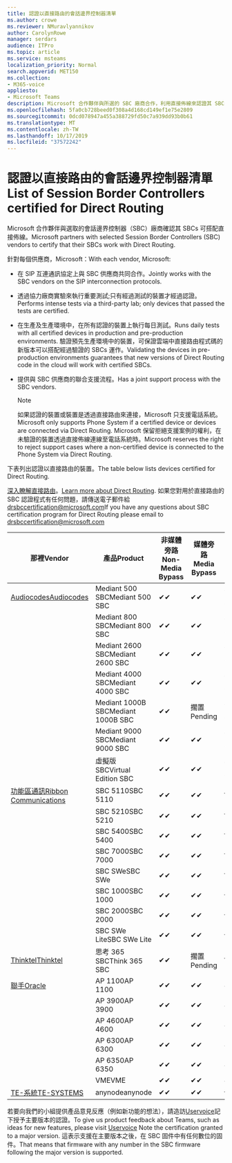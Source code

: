 ```yaml
---
title: 認證以直接路由的會話邊界控制器清單
ms.author: crowe
ms.reviewer: NMuravlyannikov
author: CarolynRowe
manager: serdars
audience: ITPro
ms.topic: article
ms.service: msteams
localization_priority: Normal
search.appverid: MET150
ms.collection:
- M365-voice
appliesto:
- Microsoft Teams
description: Microsoft 合作夥伴與所選的 SBC 廠商合作，利用直接佈線來認證其 SBCs。
ms.openlocfilehash: 5fa0cb728beed0f308a4d168cd149ef1e75e2809
ms.sourcegitcommit: 0dcd078947a455a388729fd50c7a939dd93b0b61
ms.translationtype: MT
ms.contentlocale: zh-TW
ms.lasthandoff: 10/17/2019
ms.locfileid: "37572242"
---
```

# <a name="list-of-session-border-controllers-certified-for-direct-routing"></a><span data-ttu-id="65e2c-103">認證以直接路由的會話邊界控制器清單</span><span class="sxs-lookup"><span data-stu-id="65e2c-103">List of Session Border Controllers certified for Direct Routing</span></span>

<span data-ttu-id="65e2c-104">Microsoft 合作夥伴與選取的會話邊界控制器（SBC）廠商確認其 SBCs 可搭配直接佈線。</span><span class="sxs-lookup"><span data-stu-id="65e2c-104">Microsoft partners with selected Session Border Controllers (SBC) vendors to certify that their SBCs work with Direct Routing.</span></span> 

<span data-ttu-id="65e2c-105">針對每個供應商，Microsoft：</span><span class="sxs-lookup"><span data-stu-id="65e2c-105">With each vendor, Microsoft:</span></span> 

- <span data-ttu-id="65e2c-106">在 SIP 互連通訊協定上與 SBC 供應商共同合作。</span><span class="sxs-lookup"><span data-stu-id="65e2c-106">Jointly works with the SBC vendors on the SIP interconnection protocols.</span></span>
- <span data-ttu-id="65e2c-107">透過協力廠商實驗來執行重要測試;只有經過測試的裝置才經過認證。</span><span class="sxs-lookup"><span data-stu-id="65e2c-107">Performs intense tests via a third-party lab; only devices that passed the tests are certified.</span></span> 
- <span data-ttu-id="65e2c-108">在生產及生產環境中，在所有認證的裝置上執行每日測試。</span><span class="sxs-lookup"><span data-stu-id="65e2c-108">Runs daily tests with all certified devices in production and pre-production environments.</span></span> <span data-ttu-id="65e2c-109">驗證預先生產環境中的裝置，可保證雲端中直接路由程式碼的新版本可以搭配經過驗證的 SBCs 運作。</span><span class="sxs-lookup"><span data-stu-id="65e2c-109">Validating the devices in pre-production environments guarantees that new versions of Direct Routing code in the cloud will work with certified SBCs.</span></span> 
- <span data-ttu-id="65e2c-110">提供與 SBC 供應商的聯合支援流程。</span><span class="sxs-lookup"><span data-stu-id="65e2c-110">Has a joint support process with the SBC vendors.</span></span>


  > [!NOTE]
  > <span data-ttu-id="65e2c-111">如果認證的裝置或裝置是透過直接路由來連接，Microsoft 只支援電話系統。</span><span class="sxs-lookup"><span data-stu-id="65e2c-111">Microsoft only supports Phone System if a certified device or devices are connected via Direct Routing.</span></span> <span data-ttu-id="65e2c-112">Microsoft 保留拒絕支援案例的權利，在未驗證的裝置透過直接佈線連線至電話系統時。</span><span class="sxs-lookup"><span data-stu-id="65e2c-112">Microsoft reserves the right to reject support cases where a non-certified device is connected to the Phone System via Direct Routing.</span></span> 

<span data-ttu-id="65e2c-113">下表列出認證以直接路由的裝置。</span><span class="sxs-lookup"><span data-stu-id="65e2c-113">The table below lists devices certified for Direct Routing.</span></span> 

<span data-ttu-id="65e2c-114">[深入瞭解直接路由](https://aka.ms/dr)。</span><span class="sxs-lookup"><span data-stu-id="65e2c-114">[Learn more about Direct Routing](https://aka.ms/dr).</span></span> <span data-ttu-id="65e2c-115">如果您對用於直接路由的 SBC 認證程式有任何問題，請傳送電子郵件給 drsbccertification@microsoft.com</span><span class="sxs-lookup"><span data-stu-id="65e2c-115">If you have any questions about SBC certification program for Direct Routing please email to drsbccertification@microsoft.com</span></span>


|                                                       <span data-ttu-id="65e2c-116">那裡</span><span class="sxs-lookup"><span data-stu-id="65e2c-116">Vendor</span></span>                                                        |       <span data-ttu-id="65e2c-117">產品</span><span class="sxs-lookup"><span data-stu-id="65e2c-117">Product</span></span>       | <span data-ttu-id="65e2c-118">非媒體旁路</span><span class="sxs-lookup"><span data-stu-id="65e2c-118">Non-Media Bypass</span></span> | <span data-ttu-id="65e2c-119">媒體旁路</span><span class="sxs-lookup"><span data-stu-id="65e2c-119">Media Bypass</span></span> | <span data-ttu-id="65e2c-120">軟體版本</span><span class="sxs-lookup"><span data-stu-id="65e2c-120">Software Version</span></span> |
|---------------------------------------------------------------------------------------------------------------------|---------------------|------------------|--------------|------------------|
| [<span data-ttu-id="65e2c-121">Audiocodes</span><span class="sxs-lookup"><span data-stu-id="65e2c-121">Audiocodes</span></span>](https://www.audiocodes.com/solutions-products/products/products-for-microsoft-365/direct-routing-for-microsoft-teams) |   <span data-ttu-id="65e2c-122">Mediant 500 SBC</span><span class="sxs-lookup"><span data-stu-id="65e2c-122">Mediant 500 SBC</span></span>   |     <span data-ttu-id="65e2c-123">&#10004;</span><span class="sxs-lookup"><span data-stu-id="65e2c-123">&#10004;</span></span>     |   <span data-ttu-id="65e2c-124">&#10004;</span><span class="sxs-lookup"><span data-stu-id="65e2c-124">&#10004;</span></span>    |  <span data-ttu-id="65e2c-125">7.20. 250</span><span class="sxs-lookup"><span data-stu-id="65e2c-125">7.20A.250</span></span>   |
|                                                                                                                     |   <span data-ttu-id="65e2c-126">Mediant 800 SBC</span><span class="sxs-lookup"><span data-stu-id="65e2c-126">Mediant 800 SBC</span></span>   |     <span data-ttu-id="65e2c-127">&#10004;</span><span class="sxs-lookup"><span data-stu-id="65e2c-127">&#10004;</span></span>     |   <span data-ttu-id="65e2c-128">&#10004;</span><span class="sxs-lookup"><span data-stu-id="65e2c-128">&#10004;</span></span>     |  <span data-ttu-id="65e2c-129">7.20. 250</span><span class="sxs-lookup"><span data-stu-id="65e2c-129">7.20A.250</span></span>   |
|                                                                                                                     |  <span data-ttu-id="65e2c-130">Mediant 2600 SBC</span><span class="sxs-lookup"><span data-stu-id="65e2c-130">Mediant 2600 SBC</span></span>   |     <span data-ttu-id="65e2c-131">&#10004;</span><span class="sxs-lookup"><span data-stu-id="65e2c-131">&#10004;</span></span>     |   <span data-ttu-id="65e2c-132">&#10004;</span><span class="sxs-lookup"><span data-stu-id="65e2c-132">&#10004;</span></span>    |  <span data-ttu-id="65e2c-133">7.20. 250</span><span class="sxs-lookup"><span data-stu-id="65e2c-133">7.20A.250</span></span>   |
|                                                                                                                     |  <span data-ttu-id="65e2c-134">Mediant 4000 SBC</span><span class="sxs-lookup"><span data-stu-id="65e2c-134">Mediant 4000 SBC</span></span>   |     <span data-ttu-id="65e2c-135">&#10004;</span><span class="sxs-lookup"><span data-stu-id="65e2c-135">&#10004;</span></span>     |   <span data-ttu-id="65e2c-136">&#10004;</span><span class="sxs-lookup"><span data-stu-id="65e2c-136">&#10004;</span></span>     |  <span data-ttu-id="65e2c-137">7.20. 250</span><span class="sxs-lookup"><span data-stu-id="65e2c-137">7.20A.250</span></span>   |
|                                                                                                                     | <span data-ttu-id="65e2c-138">Mediant 1000B SBC</span><span class="sxs-lookup"><span data-stu-id="65e2c-138">Mediant 1000B  SBC</span></span>  |     <span data-ttu-id="65e2c-139">&#10004;</span><span class="sxs-lookup"><span data-stu-id="65e2c-139">&#10004;</span></span>     |   <span data-ttu-id="65e2c-140">擱置</span><span class="sxs-lookup"><span data-stu-id="65e2c-140">Pending</span></span>     |  <span data-ttu-id="65e2c-141">7.20. 250</span><span class="sxs-lookup"><span data-stu-id="65e2c-141">7.20A.250</span></span>  |
|                                                                                                                     | <span data-ttu-id="65e2c-142">Mediant 9000 SBC</span><span class="sxs-lookup"><span data-stu-id="65e2c-142">Mediant 9000  SBC</span></span>  |     <span data-ttu-id="65e2c-143">&#10004;</span><span class="sxs-lookup"><span data-stu-id="65e2c-143">&#10004;</span></span>     |   <span data-ttu-id="65e2c-144">&#10004;</span><span class="sxs-lookup"><span data-stu-id="65e2c-144">&#10004;</span></span>     |  <span data-ttu-id="65e2c-145">7.20. 250</span><span class="sxs-lookup"><span data-stu-id="65e2c-145">7.20A.250</span></span>   |                                                                       
|                                                                                                                     | <span data-ttu-id="65e2c-146">虛擬版 SBC</span><span class="sxs-lookup"><span data-stu-id="65e2c-146">Virtual Edition SBC</span></span> |     <span data-ttu-id="65e2c-147">&#10004;</span><span class="sxs-lookup"><span data-stu-id="65e2c-147">&#10004;</span></span>     |   <span data-ttu-id="65e2c-148">&#10004;</span><span class="sxs-lookup"><span data-stu-id="65e2c-148">&#10004;</span></span>     |  <span data-ttu-id="65e2c-149">7.20. 250</span><span class="sxs-lookup"><span data-stu-id="65e2c-149">7.20A.250</span></span> |
|  [<span data-ttu-id="65e2c-150">功能區通訊</span><span class="sxs-lookup"><span data-stu-id="65e2c-150">Ribbon Communications</span></span>](https://ribboncommunications.com/solutions/enterprise-solutions/microsoft-skype-business)  |      <span data-ttu-id="65e2c-151">SBC 5110</span><span class="sxs-lookup"><span data-stu-id="65e2c-151">SBC 5110</span></span>       |     <span data-ttu-id="65e2c-152">&#10004;</span><span class="sxs-lookup"><span data-stu-id="65e2c-152">&#10004;</span></span>     |   <span data-ttu-id="65e2c-153">&#10004;</span><span class="sxs-lookup"><span data-stu-id="65e2c-153">&#10004;</span></span>    |       <span data-ttu-id="65e2c-154">V 6。2</span><span class="sxs-lookup"><span data-stu-id="65e2c-154">V6.2</span></span>       |
|                                                                                                                     |      <span data-ttu-id="65e2c-155">SBC 5210</span><span class="sxs-lookup"><span data-stu-id="65e2c-155">SBC 5210</span></span>       |     <span data-ttu-id="65e2c-156">&#10004;</span><span class="sxs-lookup"><span data-stu-id="65e2c-156">&#10004;</span></span>     |  <span data-ttu-id="65e2c-157">&#10004;</span><span class="sxs-lookup"><span data-stu-id="65e2c-157">&#10004;</span></span>    |       <span data-ttu-id="65e2c-158">V 6。2</span><span class="sxs-lookup"><span data-stu-id="65e2c-158">V6.2</span></span>       |
|                                                                                                                     |      <span data-ttu-id="65e2c-159">SBC 5400</span><span class="sxs-lookup"><span data-stu-id="65e2c-159">SBC 5400</span></span>       |     <span data-ttu-id="65e2c-160">&#10004;</span><span class="sxs-lookup"><span data-stu-id="65e2c-160">&#10004;</span></span>     |   <span data-ttu-id="65e2c-161">&#10004;</span><span class="sxs-lookup"><span data-stu-id="65e2c-161">&#10004;</span></span>   |       <span data-ttu-id="65e2c-162">V 6。2</span><span class="sxs-lookup"><span data-stu-id="65e2c-162">V6.2</span></span>       |
|                                                                                                                     |      <span data-ttu-id="65e2c-163">SBC 7000</span><span class="sxs-lookup"><span data-stu-id="65e2c-163">SBC 7000</span></span>       |     <span data-ttu-id="65e2c-164">&#10004;</span><span class="sxs-lookup"><span data-stu-id="65e2c-164">&#10004;</span></span>     |   <span data-ttu-id="65e2c-165">&#10004;</span><span class="sxs-lookup"><span data-stu-id="65e2c-165">&#10004;</span></span>    |       <span data-ttu-id="65e2c-166">V 6。2</span><span class="sxs-lookup"><span data-stu-id="65e2c-166">V6.2</span></span>       |
|                                                                                                                     |       <span data-ttu-id="65e2c-167">SBC SWe</span><span class="sxs-lookup"><span data-stu-id="65e2c-167">SBC SWe</span></span>       |     <span data-ttu-id="65e2c-168">&#10004;</span><span class="sxs-lookup"><span data-stu-id="65e2c-168">&#10004;</span></span>     |   <span data-ttu-id="65e2c-169">&#10004;</span><span class="sxs-lookup"><span data-stu-id="65e2c-169">&#10004;</span></span>   |       <span data-ttu-id="65e2c-170">V 6。2</span><span class="sxs-lookup"><span data-stu-id="65e2c-170">V6.2</span></span>       |
|                                                                                                                     |      <span data-ttu-id="65e2c-171">SBC 1000</span><span class="sxs-lookup"><span data-stu-id="65e2c-171">SBC 1000</span></span>       |     <span data-ttu-id="65e2c-172">&#10004;</span><span class="sxs-lookup"><span data-stu-id="65e2c-172">&#10004;</span></span>     |   <span data-ttu-id="65e2c-173">&#10004;</span><span class="sxs-lookup"><span data-stu-id="65e2c-173">&#10004;</span></span>    |      <span data-ttu-id="65e2c-174">v.. 8.0。1</span><span class="sxs-lookup"><span data-stu-id="65e2c-174">v8.0.1</span></span>     |
|                                                                                                                     |      <span data-ttu-id="65e2c-175">SBC 2000</span><span class="sxs-lookup"><span data-stu-id="65e2c-175">SBC 2000</span></span>       |     <span data-ttu-id="65e2c-176">&#10004;</span><span class="sxs-lookup"><span data-stu-id="65e2c-176">&#10004;</span></span>     |   <span data-ttu-id="65e2c-177">&#10004;</span><span class="sxs-lookup"><span data-stu-id="65e2c-177">&#10004;</span></span>   |     <span data-ttu-id="65e2c-178">v.. 8.0。1</span><span class="sxs-lookup"><span data-stu-id="65e2c-178">v8.0.1</span></span>     |
|                                                                                                                     |    <span data-ttu-id="65e2c-179">SBC SWe Lite</span><span class="sxs-lookup"><span data-stu-id="65e2c-179">SBC SWe Lite</span></span>     |     <span data-ttu-id="65e2c-180">&#10004;</span><span class="sxs-lookup"><span data-stu-id="65e2c-180">&#10004;</span></span>     |  <span data-ttu-id="65e2c-181">&#10004;</span><span class="sxs-lookup"><span data-stu-id="65e2c-181">&#10004;</span></span>    |      <span data-ttu-id="65e2c-182">v.. 8.0。1</span><span class="sxs-lookup"><span data-stu-id="65e2c-182">v8.0.1</span></span>    |
|                     [<span data-ttu-id="65e2c-183">Thinktel</span><span class="sxs-lookup"><span data-stu-id="65e2c-183">Thinktel</span></span>](https://www.thinktel.ca/services/think-365/think-365-overview/)                      |    <span data-ttu-id="65e2c-184">思考 365 SBC</span><span class="sxs-lookup"><span data-stu-id="65e2c-184">Think 365 SBC</span></span>    |     <span data-ttu-id="65e2c-185">&#10004;</span><span class="sxs-lookup"><span data-stu-id="65e2c-185">&#10004;</span></span>     |   <span data-ttu-id="65e2c-186">擱置</span><span class="sxs-lookup"><span data-stu-id="65e2c-186">Pending</span></span>    |       <span data-ttu-id="65e2c-187">V 1。4</span><span class="sxs-lookup"><span data-stu-id="65e2c-187">V1.4</span></span>       |
|                     [<span data-ttu-id="65e2c-188">聯手</span><span class="sxs-lookup"><span data-stu-id="65e2c-188">Oracle</span></span>](https://www.oracle.com/industries/communications/enterprise-session-border-controller/microsoft.html)                      |    <span data-ttu-id="65e2c-189">AP 1100</span><span class="sxs-lookup"><span data-stu-id="65e2c-189">AP 1100</span></span>      |    <span data-ttu-id="65e2c-190">&#10004;</span><span class="sxs-lookup"><span data-stu-id="65e2c-190">&#10004;</span></span>     |    <span data-ttu-id="65e2c-191">&#10004;</span><span class="sxs-lookup"><span data-stu-id="65e2c-191">&#10004;</span></span>    |   <span data-ttu-id="65e2c-192">8.3.0.0.1</span><span class="sxs-lookup"><span data-stu-id="65e2c-192">8.3.0.0.1</span></span> |
|                                                                                                                    |    <span data-ttu-id="65e2c-193">AP 3900</span><span class="sxs-lookup"><span data-stu-id="65e2c-193">AP 3900</span></span>           |    <span data-ttu-id="65e2c-194">&#10004;</span><span class="sxs-lookup"><span data-stu-id="65e2c-194">&#10004;</span></span>     |    <span data-ttu-id="65e2c-195">&#10004;</span><span class="sxs-lookup"><span data-stu-id="65e2c-195">&#10004;</span></span>   |   <span data-ttu-id="65e2c-196">8.3.0.0.1</span><span class="sxs-lookup"><span data-stu-id="65e2c-196">8.3.0.0.1</span></span>  | 
|                                                                                                                    |      <span data-ttu-id="65e2c-197">AP 4600</span><span class="sxs-lookup"><span data-stu-id="65e2c-197">AP 4600</span></span>         |    <span data-ttu-id="65e2c-198">&#10004;</span><span class="sxs-lookup"><span data-stu-id="65e2c-198">&#10004;</span></span>   |    <span data-ttu-id="65e2c-199">&#10004;</span><span class="sxs-lookup"><span data-stu-id="65e2c-199">&#10004;</span></span>     |     <span data-ttu-id="65e2c-200">8.3.0.0.1</span><span class="sxs-lookup"><span data-stu-id="65e2c-200">8.3.0.0.1</span></span>  |
|                                                                                                                    |      <span data-ttu-id="65e2c-201">AP 6300</span><span class="sxs-lookup"><span data-stu-id="65e2c-201">AP 6300</span></span>         |    <span data-ttu-id="65e2c-202">&#10004;</span><span class="sxs-lookup"><span data-stu-id="65e2c-202">&#10004;</span></span>   |    <span data-ttu-id="65e2c-203">&#10004;</span><span class="sxs-lookup"><span data-stu-id="65e2c-203">&#10004;</span></span>     |     <span data-ttu-id="65e2c-204">8.3.0.0.1</span><span class="sxs-lookup"><span data-stu-id="65e2c-204">8.3.0.0.1</span></span>  |
|                                                                                                                   |      <span data-ttu-id="65e2c-205">AP 6350</span><span class="sxs-lookup"><span data-stu-id="65e2c-205">AP 6350</span></span>           |    <span data-ttu-id="65e2c-206">&#10004;</span><span class="sxs-lookup"><span data-stu-id="65e2c-206">&#10004;</span></span>   |    <span data-ttu-id="65e2c-207">&#10004;</span><span class="sxs-lookup"><span data-stu-id="65e2c-207">&#10004;</span></span>    |     <span data-ttu-id="65e2c-208">8.3.0.0.1</span><span class="sxs-lookup"><span data-stu-id="65e2c-208">8.3.0.0.1</span></span>  |                                             
|                                                                                                                    |      <span data-ttu-id="65e2c-209">VME</span><span class="sxs-lookup"><span data-stu-id="65e2c-209">VME</span></span>           |    <span data-ttu-id="65e2c-210">&#10004;</span><span class="sxs-lookup"><span data-stu-id="65e2c-210">&#10004;</span></span>    |    <span data-ttu-id="65e2c-211">&#10004;</span><span class="sxs-lookup"><span data-stu-id="65e2c-211">&#10004;</span></span>    |     <span data-ttu-id="65e2c-212">8.3.0.0.1</span><span class="sxs-lookup"><span data-stu-id="65e2c-212">8.3.0.0.1</span></span>   |
|                     [<span data-ttu-id="65e2c-213">TE-系統</span><span class="sxs-lookup"><span data-stu-id="65e2c-213">TE-SYSTEMS</span></span>](https://www.anynode.de/anynode-and-microsoft-teams/)                               |     <span data-ttu-id="65e2c-214">anynode</span><span class="sxs-lookup"><span data-stu-id="65e2c-214">anynode</span></span>         |     <span data-ttu-id="65e2c-215">&#10004;</span><span class="sxs-lookup"><span data-stu-id="65e2c-215">&#10004;</span></span>   |  <span data-ttu-id="65e2c-216">&#10004;</span><span class="sxs-lookup"><span data-stu-id="65e2c-216">&#10004;</span></span>   |      <span data-ttu-id="65e2c-217">v 3.16。2</span><span class="sxs-lookup"><span data-stu-id="65e2c-217">v3.16.2</span></span>      |

<span data-ttu-id="65e2c-218">若要向我們的小組提供產品意見反應（例如新功能的想法），請造訪[Uservoice](https://microsoftteams.uservoice.com)記下授予主要版本的認證。</span><span class="sxs-lookup"><span data-stu-id="65e2c-218">To give us product feedback about Teams, such as ideas for new features, please visit [Uservoice](https://microsoftteams.uservoice.com) Note the certification granted to a major version.</span></span> <span data-ttu-id="65e2c-219">這表示支援在主要版本之後，在 SBC 固件中有任何數位的固件。</span><span class="sxs-lookup"><span data-stu-id="65e2c-219">That means that firmware with any number in the SBC firmware following the major version is supported.</span></span>
